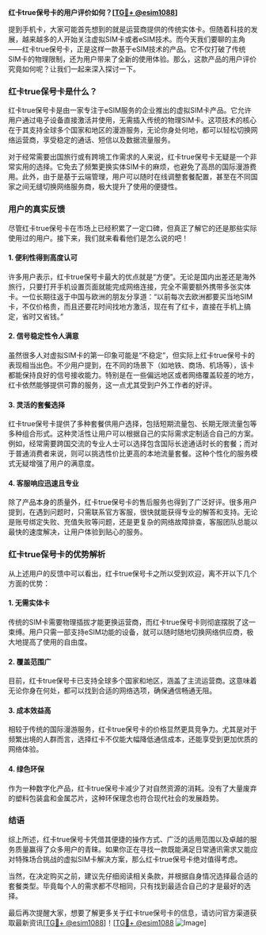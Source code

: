 **红卡true保号卡的用户评价如何？[[TG💪+ @esim1088](https://t.me/s/esim1088)]**

提到手机卡，大家可能首先想到的就是运营商提供的传统实体卡。但随着科技的发展，越来越多的人开始关注虚拟SIM卡或者eSIM技术。而今天我们要聊的主角——红卡true保号卡，正是这样一款基于eSIM技术的产品。它不仅打破了传统SIM卡的物理限制，还为用户带来了全新的使用体验。那么，这款产品的用户评价究竟如何呢？让我们一起来深入探讨一下。

### 红卡true保号卡是什么？

红卡true保号卡是由一家专注于eSIM服务的企业推出的虚拟SIM卡产品。它允许用户通过电子设备直接激活并使用，无需插入传统的物理SIM卡。这项技术的核心在于其支持全球多个国家和地区的漫游服务，无论你身处何地，都可以轻松切换网络运营商，享受稳定的通话、短信以及数据流量服务。

对于经常需要出国旅行或有跨境工作需求的人来说，红卡true保号卡无疑是一个非常实用的选择。它免去了频繁更换实体SIM卡的麻烦，也避免了高昂的国际漫游费用。此外，由于是基于云端管理，用户可以随时在线调整套餐配置，甚至在不同国家之间无缝切换网络服务商，极大提升了使用的便捷性。

### 用户的真实反馈

尽管红卡true保号卡在市场上已经积累了一定口碑，但真正了解它的还是那些实际使用过的用户。接下来，我们就来看看他们是怎么说的吧！

#### 1. **便利性得到高度认可**
许多用户表示，红卡true保号卡最大的优点就是“方便”。无论是国内出差还是海外旅行，只要打开手机设置页面就能完成网络连接，完全不需要额外携带多张实体卡。一位长期往返于中国与欧洲的朋友分享道：“以前每次去欧洲都要买当地SIM卡，不仅价格贵，而且还要花时间找地方激活，现在有了红卡，直接在手机上搞定，省时又省钱。”

#### 2. **信号稳定性令人满意**
虽然很多人对虚拟SIM卡的第一印象可能是“不稳定”，但实际上红卡true保号卡的表现相当出色。不少用户提到，在不同的场景下（如地铁、商场、机场等），该卡都能保持良好的信号接收能力。特别是在一些偏远地区或者网络覆盖较差的地方，红卡依然能够提供可靠的服务，这一点尤其受到户外工作者的好评。

#### 3. **灵活的套餐选择**
红卡true保号卡提供了多种套餐供用户选择，包括短期流量包、长期无限流量包等多种组合形式。这种灵活性让用户可以根据自己的实际需求定制适合自己的方案。例如，经常需要跨国交流的专业人士可以选择包含国际长途通话时长的套餐；而对于普通消费者来说，则可以挑选性价比更高的本地流量套餐。这种个性化的服务模式无疑增强了用户的满意度。

#### 4. **客服响应迅速且专业**
除了产品本身的质量外，红卡true保号卡的售后服务也得到了广泛好评。很多用户提到，在遇到问题时，只需联系官方客服，很快就能获得专业的解答和支持。无论是账号绑定失败、充值失败等问题，还是更复杂的网络故障排查，客服团队总能以最快的速度解决，让用户体验到贴心的服务。

### 红卡true保号卡的优势解析

从上述用户的反馈中可以看出，红卡true保号卡之所以受到欢迎，离不开以下几个方面的优势：

#### 1. **无需实体卡**
传统的SIM卡需要物理插拔才能更换运营商，而红卡true保号卡则彻底摆脱了这一束缚。用户只需一部支持eSIM功能的设备，就可以随时随地切换网络供应商，极大地提高了使用的自由度。

#### 2. **覆盖范围广**
目前，红卡true保号卡已支持全球多个国家和地区，涵盖了主流运营商。这意味着无论你身在何处，都可以找到合适的网络选项，确保通信畅通无阻。

#### 3. **成本效益高**
相较于传统的国际漫游服务，红卡true保号卡的价格显然更具竞争力。尤其是对于频繁出境的人群而言，选择红卡不仅能大幅降低通信成本，还能享受到更加优质的网络体验。

#### 4. **绿色环保**
作为一种数字化产品，红卡true保号卡减少了对自然资源的消耗。没有了大量废弃的塑料包装盒和金属芯片，这种环保理念也符合现代社会的发展趋势。

### 结语

综上所述，红卡true保号卡凭借其便捷的操作方式、广泛的适用范围以及卓越的服务质量赢得了众多用户的青睐。如果你正在寻找一款既能满足日常通讯需求又能应对特殊场合挑战的虚拟SIM卡解决方案，那么红卡true保号卡绝对值得考虑。

当然，在决定购买之前，建议先仔细阅读相关条款，并根据自身情况选择最合适的套餐类型。毕竟每个人的需求都不尽相同，只有找到最适合自己的才是最好的选择。

最后再次提醒大家，想要了解更多关于红卡true保号卡的信息，请访问官方渠道获取最新资讯[[TG💪+ @esim1088](https://t.me/s/esim1088)]！[[TG💪+ @esim1088](https://t.me/s/esim1088) ![Image](https://i.postimg.cc/4NQfJmqS/Snipaste-2025-05-13-00-14-12.png)]